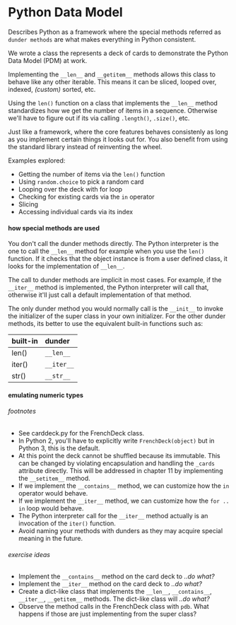 Python Data Model
=================

Describes Python as a framework where the special methods referred as
`dunder methods` are what makes everything in Python consistent.

We wrote a class the represents a deck of cards to demonstrate the Python Data
Model (PDM) at work.

Implementing the `__len__` and `__getitem__` methods allows this class to behave
like any other iterable. This means it can be sliced, looped over, indexed,
_(custom)_ sorted, etc.

Using the `len()` function on a class that implements the `__len__` method
standardizes how we get the number of items in a sequence. Otherwise we'll have
to figure out if its via calling `.length()`, `.size()`, etc.

Just like a framework, where the core features behaves consistenly as long as
you implement certain things it looks out for. You also benefit from using the
standard library instead of reinventing the wheel.

Examples explored:

- Getting the number of items via the `len()` function
- Using `random.choice` to pick a random card
- Looping over the deck with for loop
- Checking for existing cards via the `in` operator
- Slicing
- Accessing individual cards via its index

#### how special methods are used

You don't call the dunder methods directly. The Python interpreter is the one to
call the `__len__` method for example when you use the `len()` function. If it
checks that the object instance is from a user defined class, it looks for the
implementation of `__len__`.

The call to dunder methods are implicit in most cases. For example, if the
`__iter__` method is implemented, the Python interpreter will call that,
otherwise it'll just call a default implementation of that method.

The only dunder method you would normally call is the `__init__` to invoke the
initializer of the super class in your own initializer. For the other dunder
methods, its better to use the equivalent built-in functions such as:

built-in     | dunder
:------------|:------------
len()        | `__len__`
iter()       | `__iter__`
str()        | `__str__`

#### emulating numeric types


###### footnotes

- See carddeck.py for the FrenchDeck class.
- In Python 2, you'll have to explicitly write `FrenchDeck(object)` but in
  Python 3, this is the default.
- At this point the deck cannot be shuffled because its immutable. This can be
  changed by violating encapsulation and handling the `_cards` attribute
  directly. This will be addressed in chapter 11 by implementing the
  `__setitem__` method.
- If we implement the `__contains__` method, we can customize how the `in`
  operator would behave.
- If we implement the `__iter__` method, we can customize how the `for .. in`
  loop would behave.
- The Python interpreter call for the `__iter__` method actually is an
  invocation of the `iter()` function.
- Avoid naming your methods with dunders as they may acquire special meaning in
  the future.


###### exercise ideas

- Implement the `__contains__` method on the card deck to _..do what?_
- Implement the `__iter__` method on the card deck to _..do what?_
- Create a dict-like class that implements the `__len__`, `__contains__`,
  `__iter__`, `__getitem__` methods. The dict-like class will _..do what?_
- Observe the method calls in the FrenchDeck class with `pdb`. What happens if
  those are just implementing from the super class?
